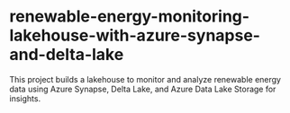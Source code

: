 # renewable-energy-monitoring-lakehouse-with-azure-synapse-and-delta-lake
This project builds a lakehouse to monitor and analyze renewable energy data using Azure Synapse, Delta Lake, and Azure Data Lake Storage for insights.
